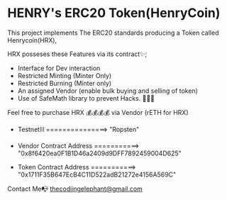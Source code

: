# HENRY's ERC20 Token(HenryCoin)

This project implements The ERC20 standards producing a Token called Henrycoin(HRX),

HRX posseses these Features via its contract✨;

- Interface for Dev interaction
- Restricted Minting (Minter Only)
- Restricted Burning (Minter only)
- An assigned Vendor (enable bulk buying and selling of token)
- Use of SafeMath library to prevent Hacks. 🕵️‍♀️🔏


Feel free to purchase HRX 💰💰💰💰 via Vendor (rETH for HRX)

- Testnet⛓      ===============>                "Ropsten"

- Vendor Contract Address ===========>           "0x8f6420ea0F1B1D46a2409d9DFF7892459004D625"

- Token Contract Address ===========>            "0x1711F35B647EcB4C11D522adB21272e4156A569C"








Contact Me📭
thecodiingelephant@gmail.com


